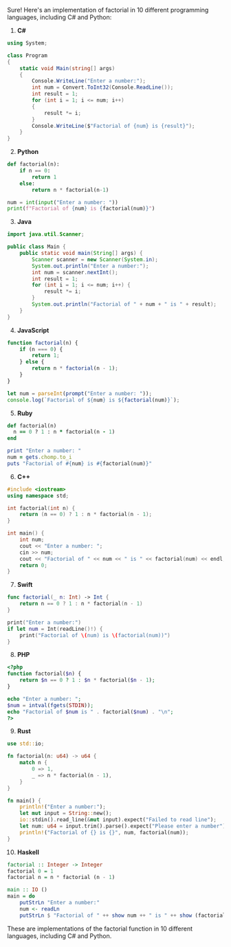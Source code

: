 Sure! Here's an implementation of factorial in 10 different programming languages, including C# and Python:

1. **C#**
```csharp
using System;

class Program
{
    static void Main(string[] args)
    {
        Console.WriteLine("Enter a number:");
        int num = Convert.ToInt32(Console.ReadLine());
        int result = 1;
        for (int i = 1; i <= num; i++)
        {
            result *= i;
        }
        Console.WriteLine($"Factorial of {num} is {result}");
    }
}
```

2. **Python**
```python
def factorial(n):
    if n == 0:
        return 1
    else:
        return n * factorial(n-1)

num = int(input("Enter a number: "))
print(f"Factorial of {num} is {factorial(num)}")
```

3. **Java**
```java
import java.util.Scanner;

public class Main {
    public static void main(String[] args) {
        Scanner scanner = new Scanner(System.in);
        System.out.println("Enter a number:");
        int num = scanner.nextInt();
        int result = 1;
        for (int i = 1; i <= num; i++) {
            result *= i;
        }
        System.out.println("Factorial of " + num + " is " + result);
    }
}
```

4. **JavaScript**
```javascript
function factorial(n) {
    if (n === 0) {
        return 1;
    } else {
        return n * factorial(n - 1);
    }
}

let num = parseInt(prompt("Enter a number: "));
console.log(`Factorial of ${num} is ${factorial(num)}`);
```

5. **Ruby**
```ruby
def factorial(n)
  n == 0 ? 1 : n * factorial(n - 1)
end

print "Enter a number: "
num = gets.chomp.to_i
puts "Factorial of #{num} is #{factorial(num)}"
```

6. **C++**
```cpp
#include <iostream>
using namespace std;

int factorial(int n) {
    return (n == 0) ? 1 : n * factorial(n - 1);
}

int main() {
    int num;
    cout << "Enter a number: ";
    cin >> num;
    cout << "Factorial of " << num << " is " << factorial(num) << endl;
    return 0;
}
```

7. **Swift**
```swift
func factorial(_ n: Int) -> Int {
    return n == 0 ? 1 : n * factorial(n - 1)
}

print("Enter a number:")
if let num = Int(readLine()!) {
    print("Factorial of \(num) is \(factorial(num))")
}
```

8. **PHP**
```php
<?php
function factorial($n) {
    return $n == 0 ? 1 : $n * factorial($n - 1);
}

echo "Enter a number: ";
$num = intval(fgets(STDIN));
echo "Factorial of $num is " . factorial($num) . "\n";
?>
```

9. **Rust**
```rust
use std::io;

fn factorial(n: u64) -> u64 {
    match n {
        0 => 1,
        _ => n * factorial(n - 1),
    }
}

fn main() {
    println!("Enter a number:");
    let mut input = String::new();
    io::stdin().read_line(&mut input).expect("Failed to read line");
    let num: u64 = input.trim().parse().expect("Please enter a number");
    println!("Factorial of {} is {}", num, factorial(num));
}
```

10. **Haskell**
```haskell
factorial :: Integer -> Integer
factorial 0 = 1
factorial n = n * factorial (n - 1)

main :: IO ()
main = do
    putStrLn "Enter a number:"
    num <- readLn
    putStrLn $ "Factorial of " ++ show num ++ " is " ++ show (factorial num)
```

These are implementations of the factorial function in 10 different languages, including C# and Python.